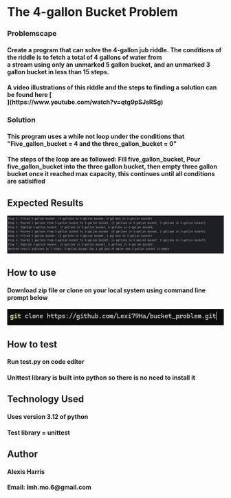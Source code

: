 <h1>The 4-gallon Bucket Problem</h1>
<h3>Problemscape</h3>
<h4>Create a program that can solve the 4-gallon jub riddle. The conditions of the riddle is to fetch a total of 4 gallons of water from<br> a stream using only an unmarked 5 gallon bucket, and an unmarked 3 gallon bucket in less than 15 steps.</h4>
<h4> A video illustrations of this riddle and the steps to finding a solution can be found here [<br>](https://www.youtube.com/watch?v=qtg9pSJsRSg) </h4>
<h3>Solution</h3>
<h4>This program uses a while not loop under the conditions that "Five_gallon_bucket = 4 and the three_gallon_bucket = 0"</h4>
<h4>The steps of the loop are as followed: Fill five_gallon_bucket, Pour five_gallon_bucket into the three gallon bucket, then empty three gallon bucket once it reached max capacity, this continues until all conditions are satisified</h4>
<h2>Expected Results</h2>
<img src="output_2.png" alt="alt text" />
<h2>How to use</h2>
<h4> Download zip file or clone on your local system using command line prompt below </h4>
<img src="command.png" alt="alt text" />
<h2> How to test</h2>
<h4> Run test.py on code editor</h4>
<h4> Unittest library is built into python so there is no need to install it</h4>
<h2>Technology Used</h2>
<h4>Uses version 3.12 of python</h4>
<h4>Test library = unittest</h4>
<h2>Author</h2>
<h4>Alexis Harris</h4>
<h4>Email: lmh.mo.6@gmail.com</h4>
